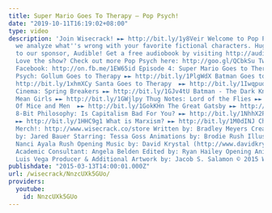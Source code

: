 ```yaml
---
title: Super Mario Goes To Therapy – Pop Psych!
date: "2019-10-11T16:19:02+08:00"
type: video
description: 'Join Wisecrack! ►► http://bit.ly/1y8Veir Welcome to Pop Psych!, where
  we analyze what''s wrong with your favorite fictional characters. Huge thank you
  to our sponsor, Audible! Get a free audiobook by visiting http://audible.com/pop
  Love the show? Check out more Pop Psych here: http://goo.gl/QCbkSu Twitter: @Wisecrack
  Facebook: http://on.fb.me/1EW65id Episode 4: Super Mario Goes to Therapy More Pop
  Psych: Gollum Goes to Therapy ►► http://bit.ly/1PlgWdX Batman Goes to Therapy ►►
  http://bit.ly/1xhmXCy Santa Goes to Therapy  ►► http://bit.ly/1Iwqpuo Earthling
  Cinema: Spring Breakers ►► http://bit.ly/1GJv4tU Batman - The Dark Knight ►► http://bit.ly/1buIi1J
  Mean Girls ►► http://bit.ly/1GWjlpy Thug Notes: Lord of the Flies ►► http://bit.ly/19RhTe0
  Of Mice and Men  ►► http://bit.ly/1GokKHn The Great Gatsby ►► http://bit.ly/1BoYKqs
  8-Bit Philosophy: Is Capitalism Bad For You? ►► http://bit.ly/1NhhX2P What is Real?
  ►► http://bit.ly/1HHC9g1 What is Marxism? ►► http://bit.ly/1M0dINJ Check out our
  Merch!: http://www.wisecrack.co/store Written by: Bradley Meyers Created & Directed
  by: Jared Bauer Starring: Tessa Goss Animations by: Brodie Rush Illustrations by:
  Nanci Ayala Rush Opening Music by: David Krystal (http://www.davidkrystalmusic.com)
  Academic Consultant: Angela Belden Edited by: Ryan Hailey Opening Animation by:
  Luis Vega Producer & Additional Artwork by: Jacob S. Salamon © 2015 Wisecrack, Inc.'
publishdate: "2015-03-13T14:00:01.000Z"
url: /wisecrack/NnzcUXk5GUo/
providers:
  youtube:
    id: NnzcUXk5GUo
---
```

